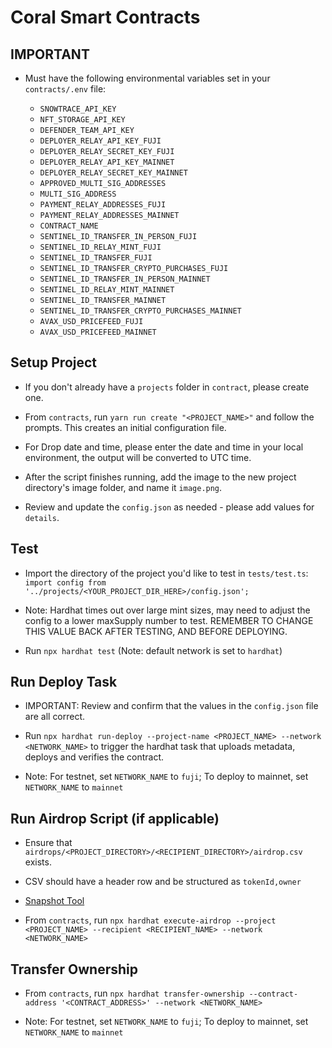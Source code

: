 # Coral Smart Contracts

## IMPORTANT

- Must have the following environmental variables set in your `contracts/.env` file:

  - `SNOWTRACE_API_KEY`
  - `NFT_STORAGE_API_KEY`
  - `DEFENDER_TEAM_API_KEY`
  - `DEPLOYER_RELAY_API_KEY_FUJI`
  - `DEPLOYER_RELAY_SECRET_KEY_FUJI`
  - `DEPLOYER_RELAY_API_KEY_MAINNET`
  - `DEPLOYER_RELAY_SECRET_KEY_MAINNET`
  - `APPROVED_MULTI_SIG_ADDRESSES`
  - `MULTI_SIG_ADDRESS`
  - `PAYMENT_RELAY_ADDRESSES_FUJI`
  - `PAYMENT_RELAY_ADDRESSES_MAINNET`
  - `CONTRACT_NAME`
  - `SENTINEL_ID_TRANSFER_IN_PERSON_FUJI`
  - `SENTINEL_ID_RELAY_MINT_FUJI`
  - `SENTINEL_ID_TRANSFER_FUJI`
  - `SENTINEL_ID_TRANSFER_CRYPTO_PURCHASES_FUJI`
  - `SENTINEL_ID_TRANSFER_IN_PERSON_MAINNET`
  - `SENTINEL_ID_RELAY_MINT_MAINNET`
  - `SENTINEL_ID_TRANSFER_MAINNET`
  - `SENTINEL_ID_TRANSFER_CRYPTO_PURCHASES_MAINNET`
  - `AVAX_USD_PRICEFEED_FUJI`
  - `AVAX_USD_PRICEFEED_MAINNET`

## Setup Project

- If you don't already have a `projects` folder in `contract`, please create one.

- From `contracts`, run `yarn run create "<PROJECT_NAME>"` and follow the prompts. This creates an initial configuration file.

- For Drop date and time, please enter the date and time in your local environment, the output will be converted to UTC time.

- After the script finishes running, add the image to the new project directory's image folder, and name it `image.png`.

- Review and update the `config.json` as needed - please add values for `details`.

## Test

- Import the directory of the project you'd like to test in `tests/test.ts`: `import config from '../projects/<YOUR_PROJECT_DIR_HERE>/config.json';`

- Note: Hardhat times out over large mint sizes, may need to adjust the config to a lower maxSupply number to test. REMEMBER TO CHANGE THIS VALUE BACK AFTER TESTING, AND BEFORE DEPLOYING.

- Run `npx hardhat test` (Note: default network is set to `hardhat`)

## Run Deploy Task

- IMPORTANT: Review and confirm that the values in the `config.json` file are all correct.

- Run `npx hardhat run-deploy --project-name <PROJECT_NAME> --network <NETWORK_NAME>` to trigger the hardhat task that uploads metadata, deploys and verifies the contract.

- Note: For testnet, set `NETWORK_NAME` to `fuji`; To deploy to mainnet, set `NETWORK_NAME` to `mainnet`

## Run Airdrop Script (if applicable)

- Ensure that `airdrops/<PROJECT_DIRECTORY>/<RECIPIENT_DIRECTORY>/airdrop.csv` exists.

- CSV should have a header row and be structured as `tokenId,owner`

- [Snapshot Tool](https://tools.roland.xyz/snapshot)

- From `contracts`, run `npx hardhat execute-airdrop --project <PROJECT_NAME> --recipient <RECIPIENT_NAME> --network <NETWORK_NAME>`

## Transfer Ownership

- From `contracts`, run `npx hardhat transfer-ownership --contract-address '<CONTRACT_ADDRESS>' --network <NETWORK_NAME>`

- Note: For testnet, set `NETWORK_NAME` to `fuji`; To deploy to mainnet, set `NETWORK_NAME` to `mainnet`
